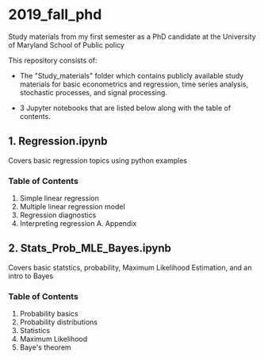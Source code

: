 # 2019_fall_phd
Study materials from my first semester as a PhD candidate at the University of Maryland School of Public policy

This repository consists of:
- The "Study_materials" folder which contains publicly available study materials for basic econometrics and regression, time series analysis, stochastic processes, and signal processing.


- 3 Jupyter notebooks that are listed below along with the table of contents.

## 1. Regression.ipynb
Covers basic regression topics using python examples

### Table of Contents
1. Simple linear regression
2. Multiple linear regression model
3. Regression diagnostics
4. Interpreting regression
A. Appendix

## 2. Stats_Prob_MLE_Bayes.ipynb
Covers basic statstics, probability, Maximum Likelihood Estimation, and an intro to Bayes

### Table of Contents
1. Probability basics
2. Probability distributions
3. Statistics
4. Maximum Likelihood
5. Baye's theorem
